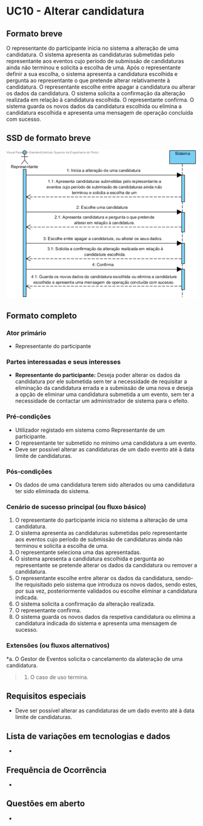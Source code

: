 # UC10 - Alterar candidatura
## Formato breve
O representante do participante inicia no sistema a alteração de uma candidatura. O sistema apresenta as candidaturas submetidas pelo representante aos eventos cujo período de submissão de candidaturas ainda não terminou e solicita a escolha de uma. Após o representante definir a sua escolha, o sistema apresenta a candidatura escolhida e pergunta ao representante o que pretende alterar relativamente à candidatura. O representante escolhe entre apagar a candidatura ou alterar os dados da candidatura. O sistema solicita a confirmação da alteração realizada em relação à candidatura escolhida. O representante confirma. O sistema guarda os novos dados da candidatura escolhida ou elimina a candidatura escolhida e apresenta uma mensagem de operação concluída com sucesso.

## SSD de formato breve
![SSD_UC10.png](../../Imagens/SSD_UC10.png)

## Formato completo
### Ator primário
+ Representante do participante

### Partes interessadas e seus interesses
+ __Representante do participante:__ Deseja poder alterar os dados da candidatura por ele submetida sem ter a necessidade de requisitar a eliminação da candidatura errada e a submissão de uma nova e deseja a opção de eliminar uma candidatura submetida a um evento, sem ter a necessidade de contactar um administrador de sistema para o efeito.

### Pré-condições
+ Utilizador registado em sistema como Representante de um participante.
+ O representante ter submetido no mínimo uma candidatura a um evento.
+ Deve ser possível alterar as candidaturas de um dado evento até à data limite de candidaturas.

### Pós-condições
+ Os dados de uma candidatura terem sido alterados ou uma candidatura ter sido eliminada do sistema.

### Cenário de sucesso principal (ou fluxo básico)
1. O representante do participante inicia no sistema a alteração de uma candidatura.
2. O sistema apresenta as candidaturas submetidas pelo representante aos eventos cujo período de submissão de candidaturas ainda não terminou e solicita a escolha de uma.
3. O representante seleciona uma das apresentadas.
4. O sistema apresenta a candidatura escolhida e pergunta ao representante se pretende alterar os dados da candidatura ou remover a candidatura.
5. O representante escolhe entre alterar os dados da candidatura, sendo-lhe requisitado pelo sistema que introduza os novos dados, sendo estes, por sua vez, posteriormente validados ou escolhe eliminar a candidatura indicada.
7. O sistema solicita a confirmação da alteração realizada.
8. O representante confirma.
9. O sistema guarda os novos dados da respetiva candidatura ou elimina a candidatura indicada do sistema e apresenta uma mensagem de sucesso.


### Extensões (ou fluxos alternativos)
\*a. O Gestor de Eventos solicita o cancelamento da alateração de uma candidatura.
> 1. O caso de uso termina.

## Requisitos especiais
* Deve ser possível alterar as candidaturas de um dado evento até à data limite de candidaturas.

## Lista de variações em tecnologias e dados
*

## Frequência de Ocorrência
*

## Questões em aberto
+
